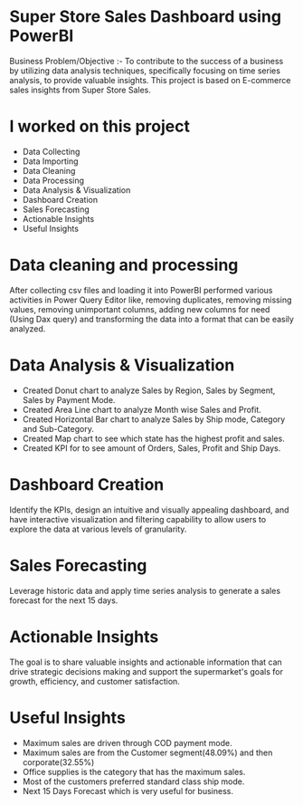 # Super Store Sales Dashboard using PowerBI
Business Problem/Objective :- To contribute to the success of a business by utilizing data analysis techniques, specifically focusing on time series analysis, 
to provide valuable insights. 
This project is based on E-commerce sales insights from Super Store Sales.

# I worked on this project 
* Data Collecting 
* Data Importing 
* Data Cleaning 
* Data Processing 
* Data Analysis & Visualization 
* Dashboard Creation
* Sales Forecasting 
* Actionable Insights 
* Useful Insights 

# Data cleaning and processing 
After collecting csv files and loading it into PowerBI performed various activities in Power Query Editor like, removing duplicates, removing missing values,
removing unimportant columns, adding new columns for need (Using Dax query) and transforming the data into a format that can be easily analyzed.
 
# Data Analysis & Visualization 
* Created Donut chart to analyze Sales by Region, Sales by Segment, Sales by Payment Mode.
* Created Area Line chart to analyze Month wise Sales and Profit.
* Created Horizontal Bar chart to analyze Sales by Ship mode, Category and Sub-Category.
* Created Map chart to see which state has the highest profit and sales.
* Created KPI for to see amount of Orders, Sales, Profit and Ship Days.


# Dashboard Creation
Identify the KPIs, design an intuitive and visually appealing dashboard, and have interactive visualization and filtering capability to allow users to explore the data 
at various levels of granularity.

# Sales Forecasting 
Leverage historic data and apply time series analysis to generate a sales 
forecast for the next 15 days.

# Actionable Insights 
The goal is to share valuable insights and actionable information that can 
drive strategic decisions making and support the supermarket's goals for growth, efficiency, and customer satisfaction.

# Useful Insights 
* Maximum sales are driven through COD payment mode.
* Maximum sales are from the Customer segment(48.09%) and then corporate(32.55%)
* Office supplies is the category that has the maximum sales.
* Most of the customers preferred standard class ship mode.
* Next 15 Days Forecast which is very useful for business.



